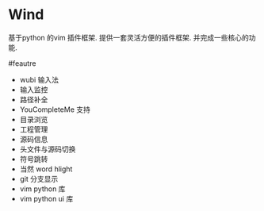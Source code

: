 # Wind
基于python 的vim 插件框架. 提供一套灵活方便的插件框架. 并完成一些核心的功能.

#feautre

* wubi 输入法
* 输入监控
* 路径补全
* YouCompleteMe 支持
* 目录浏览
* 工程管理
* 源码信息
* 头文件与源码切换
* 符号跳转
* 当然 word hlight
* git 分支显示
* vim python 库
* vim python ui 库




